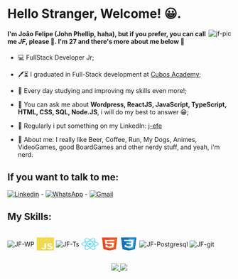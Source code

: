 # Hello Stranger, Welcome! 😀.

 <img align="right"  alt="jf-pic" height="150"  src="https://image.myanimelist.net/ui/5LYzTBVoS196gvYvw3zjwJ_VbB_2cnUFGjGi3AU2ggQ">

#### I'm João Felipe (John Phellip, haha), but if you prefer, you can call me *JF*,  please 👏. I'm 27 and there's more about me below 🔽


- 💻 FullStack Developer Jr;

- 🖊⏳ I graduated in Full-Stack development at [Cubos Academy](https://github.com/cubos-academy);

- 📆 Every day studying and improving my skills even more!;

- 💬 You can ask me about  **Wordpress, ReactJS, JavaScript, TypeScript, HTML, CSS, SQL, Node.JS**, i will do my best to answer 😁;

- 📌 Regularly i put something on my LinkedIn: [j-efe](https://www.linkedin.com/in/j-efe/)

- 🧩 About me: I really like Beer, Coffee, Run, My Dogs, Animes, VideoGames, good BoardGames and other nerdy stuff, and yeah, i'm nerd.


## If you want to talk to me:

[![Linkedin](https://img.shields.io/badge/LinkedIn-0077B5?style=for-the-badge&logo=linkedin&logoColor=white)](https:/https://www.linkedin.com/in/j-efe/) - [![WhatsApp](https://img.shields.io/badge/WhatsApp-25D366?style=for-the-badge&logo=whatsapp&logoColor=white)](https://wa.me/5586988251660) - [![Gmail](	https://img.shields.io/badge/Gmail-D14836?style=for-the-badge&logo=gmail&logoColor=white)](https://mail.google.com/mail/u/0/?fs=1&tf=cm&source=mailto&to=joaofnsantos@gmail.com) 

## My Skills:
  
  <div style="display: inline_block"><br>
  <img align="center" alt="JF-WP" height="30" width="40" src="https://cdn.jsdelivr.net/gh/devicons/devicon/icons/wordpress/wordpress-plain.svg">
  <img align="center" alt="JF-Js" height="30" width="40" src="https://raw.githubusercontent.com/devicons/devicon/master/icons/javascript/javascript-plain.svg">
  <img align="center" alt="JF-Ts" height="30" width="40" src="https://cdn.jsdelivr.net/gh/devicons/devicon/icons/typescript/typescript-plain.svg" />        
  <img align="center" alt="JF-React" height="30" width="40" src="https://raw.githubusercontent.com/devicons/devicon/master/icons/react/react-original.svg">
  <img align="center" alt="JF-HTML" height="30" width="40" src="https://raw.githubusercontent.com/devicons/devicon/master/icons/html5/html5-original.svg">
  <img align="center" alt="JF-CSS" height="30" width="40" src="https://raw.githubusercontent.com/devicons/devicon/master/icons/css3/css3-original.svg">
  <img align="center" alt="JF-Postgresql" height="30" width="40" src="https://cdn.jsdelivr.net/gh/devicons/devicon/icons/postgresql/postgresql-plain.svg" />
  <img align="center" alt="JF-git" height="30" width="40" src="https://cdn.jsdelivr.net/gh/devicons/devicon/icons/git/git-original.svg" />
          
</div>

##


<div align= "center">
  <a href="https://github.com/j-efe">
  <img height="160em"  src="https://github-readme-stats.vercel.app/api?username=j-efe&show_icons=true&theme=dark&include_all_commits=true&count_private=true"/>
  <img height="160em"  src="https://github-readme-stats.vercel.app/api/top-langs/?username=j-efe&layout=compact&langs_count=7&theme=dark"/>
</div>
  
  
